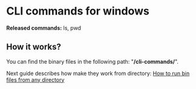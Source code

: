 # CLI commands for windows  
  
**Released commands:** 
ls, pwd
  
## How it works?

You  can  find  the  binary  files in the following  path:  "**/cli-commands/**".

Next guide describes how make they work from directory: 
[How to run bin files from any directory](https://sig-product-docs.synopsys.com/bundle/coverity-docs/page/desktop-analysis/topics/adding_the_bin_to_your_path.html)